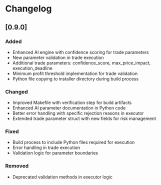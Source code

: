 # Changelog

## [0.9.0]

### Added

- Enhanced AI engine with confidence scoring for trade parameters
- New parameter validation in trade execution
- Additional trade parameters: confidence_score, max_price_impact, execution_deadline
- Minimum profit threshold implementation for trade validation
- Python file copying to installer directory during build process

### Changed

- Improved Makefile with verification step for build artifacts
- Enhanced AI parameter documentation in Python code
- Better error handling with specific rejection reasons in executor
- Extended trade parameter struct with new fields for risk management

### Fixed

- Build process to include Python files required for execution
- Error handling in trade execution
- Validation logic for parameter boundaries

### Removed

- Deprecated validation methods in executor logic
